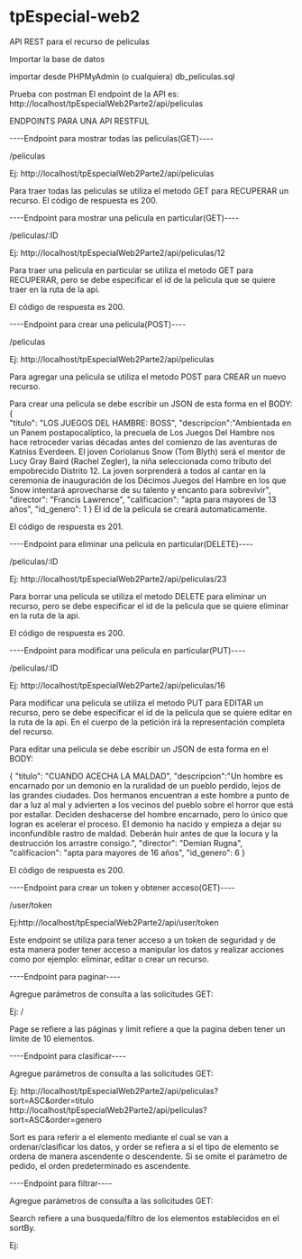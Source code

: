 # tpEspecial-web2

API REST para el recurso de peliculas

Importar la base de datos

importar desde PHPMyAdmin (o cualquiera) db_peliculas.sql

Prueba con postman El endpoint de la API es: http://localhost/tpEspecialWeb2Parte2/api/peliculas

ENDPOINTS PARA UNA API RESTFUL

----Endpoint para mostrar todas las peliculas(GET)----

/peliculas

Ej: http://localhost/tpEspecialWeb2Parte2/api/peliculas

Para traer todas las peliculas se utiliza el metodo GET para RECUPERAR un recurso. El código de respuesta es 200.

----Endpoint para mostrar una pelicula en particular(GET)----

/peliculas/:ID

Ej: http://localhost/tpEspecialWeb2Parte2/api/peliculas/12

Para traer una pelicula en particular se utiliza el metodo GET para RECUPERAR, pero se debe especificar el id de la pelicula que se quiere traer en la ruta de la api.

El código de respuesta es 200.

----Endpoint para crear una pelicula(POST)----

/peliculas

Ej:  http://localhost/tpEspecialWeb2Parte2/api/peliculas

Para agregar una pelicula se utiliza el metodo POST para CREAR un nuevo recurso.

Para crear una pelicula se debe escribir un JSON de esta forma en el BODY: 
{   
    "titulo": "LOS JUEGOS DEL HAMBRE: BOSS",
    "descripcion":"Ambientada en un Panem postapocalíptico, la precuela de Los Juegos Del Hambre nos hace retroceder varias décadas antes del comienzo de las aventuras de Katniss Everdeen. El joven Coriolanus Snow (Tom Blyth) será el mentor de Lucy Gray Baird (Rachel Zegler), la niña seleccionada como tributo del empobrecido Distrito 12. La joven sorprenderá a todos al cantar en la ceremonia de inauguración de los Décimos Juegos del Hambre en los que Snow intentará aprovecharse de su talento y encanto para sobrevivir",
    "director": "Francis Lawrence",
    "calificacion": "apta para mayores de 13 años",
    "id_genero": 1
 }
  El id de la pelicula se creará automaticamente.

El código de respuesta es 201.


----Endpoint para eliminar una pelicula en particular(DELETE)----

/peliculas/:ID

Ej: http://localhost/tpEspecialWeb2Parte2/api/peliculas/23

Para borrar una pelicula se utiliza el metodo DELETE para eliminar un recurso, pero se debe especificar el id de la pelicula que se quiere eliminar en la ruta de la api.

El código de respuesta es 200.

----Endpoint para modificar una pelicula en particular(PUT)----

/peliculas/:ID

Ej: http://localhost/tpEspecialWeb2Parte2/api/peliculas/16

Para modificar una pelicula se utiliza el metodo PUT para EDITAR un recurso, pero se debe especificar el id de la pelicula que se quiere editar en la ruta de la api. En el cuerpo de la petición irá la representación completa del recurso.

Para editar una pelicula se debe escribir un JSON de esta forma en el BODY:

{   "titulo": "CUANDO ACECHA LA MALDAD",
    "descripcion":"Un hombre es encarnado por un demonio en la ruralidad de un pueblo perdido, lejos de las grandes ciudades. Dos hermanos encuentran a este hombre a punto de dar a luz al mal y advierten a los vecinos del pueblo sobre el horror que está por estallar. Deciden deshacerse del hombre encarnado, pero lo único que logran es acelerar el proceso. El demonio ha nacido y empieza a dejar su inconfundible rastro de maldad. Deberán huir antes de que la locura y la destrucción los arrastre consigo.",
    "director": "Demian Rugna",
    "calificacion": "apta para mayores de 16 años",
    "id_genero": 6 }

El código de respuesta es 200.

----Endpoint para crear un token y obtener acceso(GET)----

/user/token

Ej:http://localhost/tpEspecialWeb2Parte2/api/user/token

Este endpoint se utiliza para tener acceso a un token de seguridad y de esta manera poder tener acceso a manipular los datos y realizar acciones como por ejemplo: eliminar, editar o crear un recurso.



----Endpoint para paginar----

Agregue parámetros de consulta a las solicitudes GET:

Ej: /

Page se refiere a las páginas y limit refiere a que la pagina deben tener un límite de 10 elementos.


----Endpoint para clasificar----

Agregue parámetros de consulta a las solicitudes GET:
    
Ej:  http://localhost/tpEspecialWeb2Parte2/api/peliculas?sort=ASC&order=titulo
     http://localhost/tpEspecialWeb2Parte2/api/peliculas?sort=ASC&order=genero

Sort es para referir a el elemento mediante el cual se van a ordenar/clasificar los datos, y order se refiera a si el tipo de elemento se ordena de manera ascendente o descendente. Si se omite el parámetro de pedido, el orden predeterminado es ascendente.

----Endpoint para filtrar----

Agregue parámetros de consulta a las solicitudes GET:

Search refiere a una busqueda/filtro de los elementos establecidos en el sortBy.

Ej: 